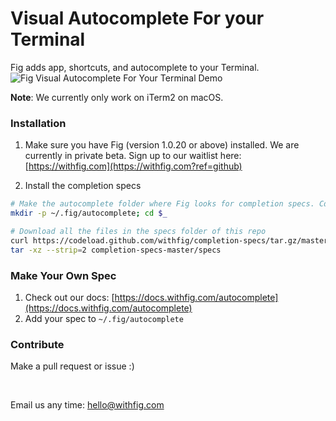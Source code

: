 # Visual Autocomplete For your Terminal
Fig adds app, shortcuts, and autocomplete to your Terminal.  
![Fig Visual Autocomplete For Your Terminal Demo](https://withfig.com/video/demos/autocomplete/fig_autocomplete_gif.gif)

**Note**: We currently only work on iTerm2 on macOS.

### Installation
1. Make sure you have Fig (version 1.0.20 or above) installed. We are currently in private beta. Sign up to our waitlist here: [https://withfig.com](https://withfig.com?ref=github)

2. Install the completion specs

```bash
# Make the autocomplete folder where Fig looks for completion specs. Cd into it
mkdir -p ~/.fig/autocomplete; cd $_

# Download all the files in the specs folder of this repo
curl https://codeload.github.com/withfig/completion-specs/tar.gz/master | \
tar -xz --strip=2 completion-specs-master/specs
```

### Make Your Own Spec
1. Check out our docs: [https://docs.withfig.com/autocomplete](https://docs.withfig.com/autocomplete)  
2. Add your spec to `~/.fig/autocomplete`

### Contribute
Make a pull request or issue :)  

<br />
<p>Email us any time: <a href="mailto:hello@withfig.com">hello@withfig.com</a></p>

